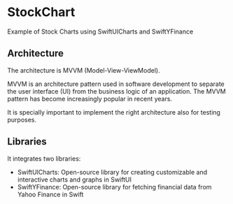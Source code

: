 # StockChart
Example of Stock Charts using SwiftUICharts and SwiftYFinance


## Architecture

The architecture is MVVM (Model-View-ViewModel).

MVVM is an architecture pattern used in software development to separate the user interface (UI) from the business logic of an application. The MVVM pattern has become increasingly popular in recent years.

It is specially important to implement the right architecture also for testing purposes.

## Libraries

It integrates two libraries:

- SwiftUICharts: Open-source library for creating customizable and interactive charts and graphs in SwiftUI
- SwiftYFinance: Open-source library for fetching financial data from Yahoo Finance in Swift
